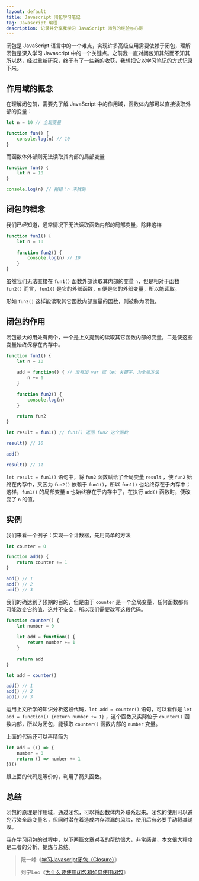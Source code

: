 ```yaml
---
layout: default
title: Javascript 闭包学习笔记
tag: Javascript 编程
description: 记录并分享我学习 JavaScript 闭包的经验与心得
---
```


闭包是 JavaScript 语言中的一个难点，实现许多高级应用需要依赖于闭包，理解闭包是深入学习 Javascript 中的一个关键点。之前我一直对闭包知其然而不知其所以然，经过重新研究，终于有了一些新的收获，我想把它以学习笔记的方式记录下来。

## 作用域的概念

在理解闭包前，需要先了解 JavaScript 中的作用域，函数体内部可以直接读取外部的变量：

```javascript
let n = 10 // 全局变量

function fun() {
    console.log(n) // 10
}
```

 而函数体外部则无法读取其内部的局部变量

```javascript
function fun() {
    let n = 10
}

console.log(n) // 报错：n 未找到
```

## 闭包的概念

我们已经知道，通常情况下无法读取函数内部的局部变量，除非这样

```javascript
function fun1() {
    let n = 10
    
    function fun2() {
        console.log(n) // 10
    }
}
```

虽然我们无法直接在 `fun1()` 函数外部读取其内部的变量 `n`，但是相对于函数 `fun2()` 而言，`fun1()` 是它的外部函数，`n`  便是它的外部变量，所以能读取。

形如 `fun2()` 这样能读取其它函数内部变量的函数，则被称为闭包。

## 闭包的作用

闭包最大的用处有两个，一个是上文提到的读取其它函数内部的变量，二是使这些变量始终保存在内存中。

```javascript
function fun1() {
    let n = 10
    
    add = function() { // 没有加 var 或 let 关键字，为全局方法
        n += 1
    }
    
    function fun2() {
        console.log(n)
    }
    
    return fun2
}

let result = fun1() // fun1() 返回 fun2 这个函数

result() // 10

add()

result() // 11
```

`let result = fun1()` 语句中，将 `fun2` 函数赋给了全局变量 `result` ，使 `fun2` 始终在内存中，又因为 `fun2()` 依赖于 `fun1()`，所以 `fun1()` 也始终存在于内存中；这样，`fun1()` 的局部变量 `n` 也始终存在于内存中了，在执行 `add()` 函数时，便改变了 `n` 的值。

## 实例

我们来看一个例子：实现一个计数器，先用简单的方法

```javascript
let counter = 0

function add() {
    return counter += 1
}

add() // 1
add() // 2
add() // 3
```

我们的确达到了预期的目的，但是由于 `counter` 是一个全局变量，任何函数都有可能改变它的值，这并不安全，所以我们需要改写这段代码。

```javascript
function counter() {
    let number = 0
    
    let add = function() {
        return number += 1
    } 
    
    return add
}

let add = counter()

add() // 1
add() // 2
add() // 3
```

运用上文所学的知识分析这段代码，`let add = counter()`  语句，可以看作是 `let add = function() {return number += 1}` ，这个函数又实际位于 `counter()` 函数内部，所以为闭包，能读取 `counter()` 函数内部的 `number` 变量。

上面的代码还可以再精简为

```javascript
let add = (() => {
    number = 0
    return () => number += 1
})()
```

跟上面的代码是等价的，利用了箭头函数。

## 总结

闭包的原理是作用域，通过闭包，可以将函数体内外联系起来。闭包的使用可以避免污染全局变量名，但同时潜在着造成内存泄漏的风险，使用后有必要手动将其销毁。

我在学习闭包的过程中，以下两篇文章对我的帮助很大，非常感谢，本文很大程度是二者的分析、提炼与总结。

> 阮一峰《[学习Javascript闭包（Closure）](http://www.ruanyifeng.com/blog/2009/08/learning_javascript_closures.html)》
> 
> 刘宁Leo《[为什么要使用闭包和如何使用闭包](https://segmentfault.com/a/1190000013243680)》